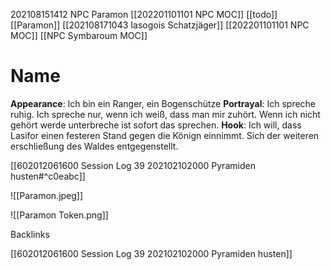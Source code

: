 202108151412 NPC Paramon
[[202201101101 NPC MOC]] [[todo]] [[Paramon]] [[202108171043 Iasogois Schatzjäger]] [[202201101101 NPC MOC]] [[NPC Symbaroum MOC]]

# Name
**Appearance**: Ich bin ein Ranger, ein Bogenschütze
**Portrayal**: Ich spreche ruhig. Ich spreche nur, wenn ich weiß, dass man mir zuhört. Wenn ich nicht gehört werde unterbreche ist sofort das sprechen.
**Hook**: Ich will, dass Lasifor einen festeren Stand gegen die Könign einnimmt. Sich der weiteren erschließung des Waldes entgegenstellt.

[[602012061600 Session Log 39 202102102000 Pyramiden husten#^c0eabc]]

![[Paramon.jpeg]]

![[Paramon Token.png]]

Backlinks

[[602012061600 Session Log 39 202102102000 Pyramiden husten]]